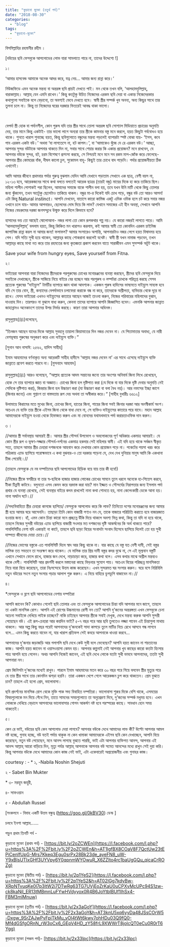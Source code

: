 ```yaml
---
title: "কুড়ানো মুক্তো (চতুর্থ পর্ব)"
date: "2018-08-30"
categories: 
  - "blog"
tags: 
  - "কুড়ানো-মুক্তো"
---
```


বিসমিল্লাহির রহমানীর রহীম ।

\[বউয়ের ছবি ফেসবুকে আপলোডের লোভ যারা সামলাতে পারে না, তাদের উদ্দেশ্যে !\]

১।

‘আমার হাসবেন্ড আমাকে অনেক আদর করে, যত্ন নেয়... আমার জন্য রান্না করে।’

নিউজফিডে এমন অনেক মন্তব্য বা অন্তরঙ্গ ছবি প্রায়ই দেখতে পাই। মন থেকে তখন বলি, ‘আলহামদুলিল্লাহ্‌, বারাকাল্লাহ। আল্লাহ্‌ যেন এমনি রাখেন।’ কিন্তু কতটুকু উচিত নিজেদের এরকম ছবি দেয়া বা একান্ত নিজেদেরকার কথাগুলো সবাইকে বলে বেড়ানো, তা অবশ্যই ভেবে দেখতে হবে। স্বামী স্ত্রীর সম্পর্ক খুব অনন্য, অন্য কিছুর সাথে তার তুলনা চলে না। কিন্তু তা নিজেদের ঘরের দরজার ভিতরেই আবদ্ধ থাকা ভালো।

 

বেপর্দা স্ত্রী হোক বা পর্দানশীল, কোন পুরুষ যদি তার স্ত্রীর সাথে তোলা অন্তরঙ্গ ছবি সোশ্যাল মিডিয়াতে প্রচারের অনুমতি দেয়, তার মানে কিন্তু একটাই- তার ভালো লাগে অন্যরা তার স্ত্রীকে কামনার বস্তু মনে করলে, হয়ত কিছুটা গর্ববোধও হয়ে থাকে। শুনতে খারাপ শুনাচ্ছে হয়ত, কিন্তু ছবিগুলোতে বন্ধুদের মন্তব্য পড়লেই ব্যাপারটা স্পষ্ট বোঝা যায়- ‘ইসস, কবে পাব এরকম একটা বউ।’ অথবা ‘যা লাগতেসে না, হট কাপল।’, বা ‘আমাকেও খুঁজে দে রে এরকম বউ।’ আচ্ছা, আপনার সুন্দর বউটাকে আপনার থাকতে দিন না, সবার সাথে শেয়ার করার কি একান্ত প্রয়োজন? মনে রাখবেন, যে আপনার বউকে সুন্দর, হট, চরম বিশেষণে প্রশংসা করছে, সে নিশ্চয়ই মনে মনে সব রকম মাপ-জোঁক করে ফেলেছে- আপনার স্ত্রীর কোমরের বাঁক, দীঘল কালো চুল, সুকোমল বাহু- কিছুই তার চোখে বাদ পড়েনি। পর্দার প্রয়োজনীয়তা ঠিক এখানেই।

আমি আমার জীবনে প্রথমবার পর্দার গুরুত্ব বুঝলাম যেদিন আমি যেখানে পড়াতাম সেখানে এক ছাত্র, বেশী বয়স না, ১২-১৩ হবে, আরেকজনের সাথে কথা বলতে বলতেই আরেক ছাত্রর (তারই বন্ধু) মায়ের দিকে হা করে তাকিয়ে ছিল। মহিলা শালীন পোশাকই পরা ছিলেন, আমাদের সমাজে যাকে শালীন বলা হয়, তবে যখন উনি মাটি থেকে কিছু তোলার জন্য ঝুঁকলেন, তখন অতটুকু ছেলেটাও তাকিয়ে থাকল। বন্ধুর মা-র দিকেই যদি চোখ পড়ে, বন্ধুর বউ তো আরও আপন! এটা কিন্তু Natural instinct। আপনি দেখবেন, বাতাসে কারো কামিজ একটু এদিক ওদিক হলে চট করে সবার নজর ওখানে চলে যায়- আমার আপনারও, ছেলেদের দোষ দিয়ে কি লাভ? যেখানে সমাজের এই হীন অবস্থা, সেখানে আপনি নিজের বেডরুমের দরজা জনসম্মুখে উন্মুক্ত করে দিলে কিভাবে হবে?

হাসাদের ভয় তো আছেই ষোলোআনা- নজর লাগা তো কোন রূপকথার গল্প নয়। যে কারো নজরই লাগতে পারে। আমি ‘আলহামদুলিল্লাহ্‌’ বললাম হয়ত, কিন্তু কিঞ্চিত মন খারাপও করলাম, কই আমার স্বামী তো কোনদিন এরকম চাইনিজ জাপানিজ রান্না করল না আমার জন্য! ফলাফল? আমার সংসারেও অশান্তি, আপনারটাও নজর লেগে হয়ত বিষাদময় হয়ে গেল। যদি সত্যি সুখী হয়ে থাকেন, আল্লাহ্‌র কাছে শোকরানা করলেই যথেষ্ট। স্বামী স্ত্রী যখন নামাজ পড়বেন, তখন আল্লাহ্‌র কাছে মাথা নত করে তার রহমতের জন্য কৃতজ্ঞতা প্রকাশ করবেন যাতে সারাজীবন এমন সুসম্পর্ক অটুট থাকে।

Save your wife from hungry eyes, Save yourself from Fitna.

২।

ভাইয়েরা আপনারা যারা নিজেদের স্ত্রীদেরকে পরপুরুষের চোখের মনোরঞ্জনের ব্যবস্থা করছেন, স্ত্রীদের ছবি ফেসবুকে দিয়ে সবাইকে দেখাচ্ছেন, স্ত্রীকে সাজিয়ে নিয়ে বাইরে বের হচ্ছেন আর পরপুরুষ ও লম্পটরা চোখকে পরিতৃপ্ত করছে সেসব প্রত্যেক পুরুষের “দাইয়্যুস” টার্মটির ব্যাপারে জ্ঞান থাকা আবশ্যক। একজন পুরুষ হাদিসের ভাষ্যমতে দাইয়্যুস সাব্যস্ত হবে যদি সে তার বোন, স্ত্রী, কন্যাদের বেপর্দাভাবে চলাফেরা করাকে বন্ধ না করে, তাদেরকে অশ্লীলতা, ব্যভিচার থেকে দূরে না রাখে। যেসব ভাইয়েরা এখনও দাইয়্যুসের কাতারে আছেন আজই তাওবা করুন, নিজের পরিবারের মহিলাদের বুঝান, দাওয়াহ দিন। তারপরও না বুঝলে বাধ্য করুন, কেননা তাদের ব্যাপারে আপনি জিজ্ঞাসিত হবেন। এমনকি আপনার জান্নাত জাহান্নামও অনেকাংশে তাদের উপর নির্ভর করছে। কারণ তারা আপনার অধিনস্ত।

রাসুলুল্লাহ(ﷺ)বলেছেন,

“তিনজন আছেন যাদের দিকে আল্লাহ সুবহানু তায়ালা কিয়ামাতের দিন নজর দেবেন না। যে পিতামাতার অবাধ্য, যে নারী বেশভূষায় পুরুষের অনুকরণ করে এবং দাইয়্যুস ব্যক্তি।”

\[সুনান আন নাসাঈ: ২৫৬২, হাদিস সাহীহ\]

ইমাম আহমাদের বর্ণনাকৃত অন্য আরেকটি সাহীহ হাদীসে ‘আল্লাহ নজর দেবেন না’ এর সাথে এসেছে দাইয়্যুস ব্যক্তি জান্নাতে প্রবেশ করতে পারবে না। \[মুসনাদে আহমাদ\]

রাসুলুল্লাহ(ﷺ) আরও বলেছেন, “আল্লাহ প্রত্যেক আদম সন্তানের জন্যে তার অংশের অনিবার্য জিনা লিখে রেখেছেন, হোক সে তার ব্যাপারে জ্ঞাত বা অজ্ঞাত। চোখের জিনা হল দৃষ্টিপাত করা (যে দিকে বা যার দিকে দৃষ্টি দেবার অনুমতি নেই সেদিকে দৃষ্টিপাত করা), জিহ্বার জিনা হল উচ্চারণ করা (যা উচ্চারণ করা বা বলা বৈধ নয়)। আর নফসের ইচ্ছা জাগে (জিনার জন্যে) এবং গুপ্তাংগ তা বাস্তবতায় রূপ দেয় অথবা তা অস্বীকার করে।“ \[সাহীহ বুখারীঃ ৬৬১২\]

উলামায়ে কিরামের মতে মুখের জিনা, চোখের জিনা, হাতের জিনা, পায়ের জিনা সবই জিনার দরজা আর অনস্বীকার্য অংশ। অতএব যে ব্যক্তি তার স্ত্রীকে এইসব জিনা থেকে বাধা দেবে না, সে ব্যক্তিও দাইয়্যুসের কাতারে পরে যাবে। মহান আল্লাহ আমাদেরকে দাইয়্যুস হওয়া থেকে হিফাজত করুন এবং মা বোনদের যথাযথভাবে পর্দা করারতাওফিক দান করুন।

৩ ।

//আমার স্ত্রী সর্বাবস্থায় আমারই স্ত্রী। আমার স্ত্রীর সৌন্দর্য উপভোগ ও অবলোকনের পূর্ণ অধিকার একমাত্র আমারই। যে কোন স্ত্রীর রূপ ও ভূষণ-সজ্জার সৌন্দর্য-দর্শনের একমাত্র হকদার সেই মহিলার স্বামী। এই যদি হয়ে থাকে সর্বজন স্বীকৃত সত্য, তাহলে আমার স্ত্রীর চেহারা দশজনকে আহবান করে দেখাবার কোন প্রয়োজন পড়ে না। পকেটের পয়সা খরচ করে পত্রিকায় এ্যাড ছাপিয়ে পরোহ্মভাবে এ কথা বুঝবার-ও তো দরকার পড়েনা যে, দেখ দেখ দুনিয়ার মানুষ আমি কি একখানা চীজ পেয়েছি।//

(তাহলে ফেসবুকে যে নব দম্পতিদের ছবি আপলোডের হিড়িক বয়ে যায় তার কী হবে!)

//নিজের স্ত্রীকে স্বশরীরে বা তার স্ব-ছবিকে হাজার হাজার লোকের চোখের সামনে তুলে ধরলে অনেকে হা-পিত্তেস করবে, টীকা টিপ্পনী কাটবে। বলুনতো এসব কেমন করে বরদাস্ত করা যায়? মান ইজ্জত ও সৌন্দর্যের নিরাপত্তার জন্য ইসলাম পর্দা প্রথার যে ব্যবস্থা রেখেছে, সেই ব্যবস্থার বাইরে কদম রাখলেই নানা কথা শোনতে হয়, নানা কেলেংকারী ডেকে আনা হয়। নানা অঘটন ঘটে।//

//সদ্যবিবাহিতা স্ত্রীর চেহারা কাগজে ছাপিয়ে/ ফেসবুকে আপলোড করে কি লাভ? তিনিতো দশের মনোরঞ্জনের জন্য আমার স্ত্রী হয়ে আমার ঘরে আসেননি। তাছাড়া তিনি কোন বাজারী পণ্যও নন যে, তাকে বাজারে পরিচিতি করাতে হবে বাজারজাত হওয়ার জন্য। হাঁ, এমন কোন চিন্তা কারো মনে প্রচ্ছন্নে উঁকি দিয়ে থাকলে অবশ্য ভিন্ন কথা, কিন্তু তা যদি না হয়ে থাকে, তাহলে নিজের সুন্দরী বউয়ের এ্যাড ছাপিয়ে বাজারী সওদার মত দশজনের দৃষ্টি আকর্ষনের কি অর্থ থাকতে পারে? পাবলিসিটির নেশা যদি একান্তই না কাটে, তাহলে ছবি ছাড়া বিয়ের সংবাদটা সংবাদ হিসেবে ছাপিয়ে দিলেই তো হয় সুখী দাম্পত্য জীবনের দোয়া চেয়ে।//

//নিজের ভোগের বস্তুকে এত পাবলিসিটি দিলে স্বাদ আর কিছু থাকে না। যার কাছে যে বস্তু যত বেশী দামী, সেই বস্তুর মালিক তত সযতনে তা সংরহ্মণ করে থাকেন। যে মালিক তার প্রিয় দামী বস্তুর কদর বুঝে না, সে এই মূল্যবান বস্তুটি এখানে সেখানে ফেলে রাখে, হাজার জন দেখে, নাড়াচাড়া করে, হাজার কথা বলে। এসব কথার মাঝে অশ্লীল মন্তব্যও থাকে বেশী। পাবলিসিটি আর প্রদর্শনী করলে মস্তানেরা কাছে ভিড়বার সুযোগ পায়। অতএব বিয়ের পরিচ্ছন্ন মানসিকতা নিয়ে যারা বিয়ে করেছেন, তারা নিঃসন্দেহে উত্তম কাজ করেছেন। এখন সুন্দরমত ঘর সংসার করুন। ঘরে বসে নিরিবিলি নতুন বউয়ের সংগে নতুন সংসার গড়ার আলাপ শুরু করুন। এ নিয়ে বাহিরে ডুগডুগি বাজাবেন না।//

৪।

\*ফেসবুকে ও ব্লগে ছবি আপলোডের নেশায় দম্পতিরা

আপনি জানেন কি? কোথাও গেলেই ছবি তোলার এবং তা ফেসবুকে আপলোডের চিন্তা যদি আপনার মনে জাগে, তাহলে তা একটা মানসিক রোগ। আপনি এই রোগের উচ্চমানের রোগী নন তো? আপনি দু'জনের অন্তরঙ্গতা এখন ফেসবুকে চেনা অচেনা সবাইকে দেখিয়ে লাইক চাচ্ছেন? নাকি চাইছেন আপনার স্ত্রীকে সবাই দেখুক, দেখে মন্তব্য করুক আপনি সুন্দরী পেয়েছেন বউ। এই রূপ-চেহারা আর কয়দিন ভাই? ৫-৭ বছর পরে আর ছবি তুলতেও লজ্জা পাবেন এই চিন্তাগুলা মাথায় থাকলে। আর অল্প কিছু বছর পরেই আপনাদের দু'জনকেই সাদা কাপড়ে তুলে মাটির নিচে রেখে আসবে গন্ধ লাগবে বলে... এমন কিছু করতে যাবেন না, যার খারাপ প্রতিফল সেই কবরে আপনাকে ধাওয়া করবে...

আপনাদের দু'জনার জড়াজড়ি আর গলাগলি ছবি দেখে কেউ সুখী বলে ভেবেছেন? আপনি হয়ত জানেন না শয়তানের কাজ। আপনি হয়ত জানেন না ওয়াসওয়াসা কেমন হয়। আপনার কল্পনাই নেই আপনার খুব কাছের কারো কতটা হিংসার পাত্র আপনি হয়ে গেলেন। অথচ আপনি নিজেই জানেন, এই ছবি দেখে লোকে যতটা সুখী ভাববে আপনাদের, ততটা সুখী আপনারা নন।

প্রেম জিনিসটা দু'জনের মধ্যেই রাখুন। পারলে ইমাম আহমাদের মতন করে ৩০ বছর পরে গিয়ে বলবেন স্ত্রীর মৃত্যুর পরে যে তার স্ত্রীর সাথে তার কোনদিন ঝগড়া হয়নি। তারা একজন খেপে গেলে আরেকজন চুপ করে থাকতেন। প্রেম বুঝতে চান? তাহলে এই হলো প্রেম, ভালোবাসা।

ছবি প্রদর্শনের মানসিক রোগ থেকে মুক্তি পাক সদ্য বিবাহিত দম্পতিরা। ভালোবাসা শুরুর দিকে বেশি থাকে, এসময়ের বিষয়গুলোকে মন দিয়ে গেঁথে নিন, তাতে সামনের সময়গুলোতে তা অনুপ্রেরণা দিবে, দু'জনের সম্পর্ক মধুময় হবে। এখন লোককে দেখিয়ে বেড়ালে আপনাদের ভালোবাসার গোপন আকর্ষণ নষ্ট হবে পরস্পরের কাছে। সাবধান হোন সময় থাকতেই।

৫।

কেন রে ভাই, বউয়ের ছবি কেন আপলোড দেয়া লাগবে? আপনার বউকে দেখে আমাদের লাভ কী? উল্টো আপনার আমল নষ্ট হচ্ছে, গুনাহ হচ্ছে, বউ যতই পর্দায় থাকুক না কেন খামাকা আমাদেরকে এইসব ছবি কেন দেখাচ্ছেন, আপনি বিয়ে করেছেন, নতুন বউ পেয়েছেন, মনে আনন্দ লাগছে বুঝতে পারছি, ভাই এটা আপনার ব্যক্তিগত আনন্দ, আপনার এই আনন্দ আল্লাহ্‌ আরো বাড়িয়ে দিন, মৃত্যু পর্যন্ত আল্লাহ্‌ আপনাকে আপনার বউ সমেত আনন্দের মধ্যে রাখুন সেই দুয়া করি। কিন্তু আপনার বউকে দেখে আমাদের কোন কাজ নেই ভাই, এটা একেবারেই অপ্রয়োজনীয় এবং গুনাহর কাজ।

courtesy : - \* ১, -Nabila Noshin Shejuti

২ - Sabet Bin Mukter

\* ৩- মরহুম জহুরী,

৪- সাফওয়ান

৫ - Abdullah Russel

\[সংকলনে - বিবাহ একটি উত্তম বন্ধুত্ব (https://goo.gl/0kBV30) ডেস্ক \]

চলবে ইনশা আল্লাহ......

পড়ুন প্রথম তিনটি পর্ব -

কুড়ানো মুক্তো (প্রথম পর্ব) - [https://bit.ly/2oZCWEn](https://l.facebook.com/l.php?u=https%3A%2F%2Fbit.ly%2F2oZCWEn&h=AT1lgfBX8COaV8F7QctUw23tEPiCenlfUpG-Mrs7Kkeq3Egu0srPx28Bk23de_ayeFN8_uW-Y9xBIsUTIxGHf3UYVpy6Y0qpnmWYOwuR_X6ZZlto4rc1baUgGQu_qicaCrROZg)

কুড়ানো মুক্তো (দ্বিতীয় পর্ব) - [https://bit.ly/2p1YeS2](https://l.facebook.com/l.php?u=https%3A%2F%2Fbit.ly%2F2p1YeS2&h=AT02lGg7kdyBw-XRpNTvuqKe0l7p3ltW2i7DTwRg63TG7UVjEoZrKaU0uCPXvMcUPc94S1zw-ck8kaNjI_ER13tMBmnLuFYwHVdyyox0R4B6JoYtbIBUf1IhSx4-FBM3mlMnuw)

কুড়ানো মুক্তো (তৃতীয় পর্ব) - [https://bit.ly/2x3aGoY](https://l.facebook.com/l.php?u=https%3A%2F%2Fbit.ly%2F2x3aGoY&h=AT3knU5xq6yyDa48JSsCOrW5-Dxgw_9SrZAJwPyFpiTkMu_vOl4tWt6kwy7ohHDu03Q9fQ0-Mf4dGSfgORnN_rW3oCx6_GEpV4HD_zY58frL9XWWrT8jolcQT0eCu0R0rT6Ygg)

কুড়ানো মুক্তো (পঞ্চম পর্ব)- [https://bit.ly/2x33lpc](https://bit.ly/2x33lpc)
